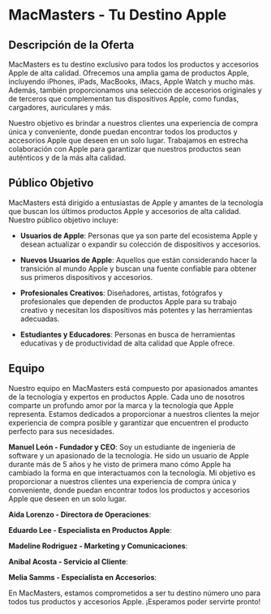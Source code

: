 # MacMasters - Tu Destino Apple

## Descripción de la Oferta

MacMasters es tu destino exclusivo para todos los productos y accesorios Apple de alta calidad. Ofrecemos una amplia gama de productos Apple, incluyendo iPhones, iPads, MacBooks, iMacs, Apple Watch y mucho más. Además, también proporcionamos una selección de accesorios originales y de terceros que complementan tus dispositivos Apple, como fundas, cargadores, auriculares y más.

Nuestro objetivo es brindar a nuestros clientes una experiencia de compra única y conveniente, donde puedan encontrar todos los productos y accesorios Apple que deseen en un solo lugar. Trabajamos en estrecha colaboración con Apple para garantizar que nuestros productos sean auténticos y de la más alta calidad.

## Público Objetivo

MacMasters está dirigido a entusiastas de Apple y amantes de la tecnología que buscan los últimos productos Apple y accesorios de alta calidad. Nuestro público objetivo incluye:

- **Usuarios de Apple**: Personas que ya son parte del ecosistema Apple y desean actualizar o expandir su colección de dispositivos y accesorios.

- **Nuevos Usuarios de Apple**: Aquellos que están considerando hacer la transición al mundo Apple y buscan una fuente confiable para obtener sus primeros dispositivos y accesorios.

- **Profesionales Creativos**: Diseñadores, artistas, fotógrafos y profesionales que dependen de productos Apple para su trabajo creativo y necesitan los dispositivos más potentes y las herramientas adecuadas.

- **Estudiantes y Educadores**: Personas en busca de herramientas educativas y de productividad de alta calidad que Apple ofrece.

## Equipo

Nuestro equipo en MacMasters está compuesto por apasionados amantes de la tecnología y expertos en productos Apple. Cada uno de nosotros comparte un profundo amor por la marca y la tecnología que Apple representa. Estamos dedicados a proporcionar a nuestros clientes la mejor experiencia de compra posible y garantizar que encuentren el producto perfecto para sus necesidades.

**Manuel León - Fundador y CEO**: Soy un estudiante de ingeniería de software y un apasionado de la tecnología. He sido un usuario de Apple durante más de 5 años y he visto de primera mano cómo Apple ha cambiado la forma en que interactuamos con la tecnología. Mi objetivo es proporcionar a nuestros clientes una experiencia de compra única y conveniente, donde puedan encontrar todos los productos y accesorios Apple que deseen en un solo lugar.

**Aida Lorenzo - Directora de Operaciones**: 

**Eduardo Lee - Especialista en Productos Apple**: 

**Madeline Rodriguez - Marketing y Comunicaciones**: 

**Anibal Acosta - Servicio al Cliente**: 

**Melia Samms - Especialista en Accesorios**: 

En MacMasters, estamos comprometidos a ser tu destino número uno para todos tus productos y accesorios Apple. ¡Esperamos poder servirte pronto!
